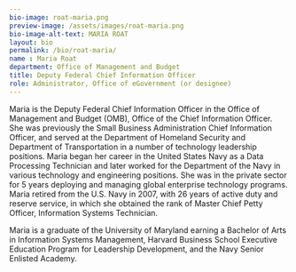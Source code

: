 ```yaml
---
bio-image: roat-maria.png
preview-image: /assets/images/roat-maria.png
bio-image-alt-text: MARIA ROAT
layout: bio
permalink: /bio/roat-maria/
name : Maria Roat
department: Office of Management and Budget
title: Deputy Federal Chief Information Officer
role: Administrator, Office of eGovernment (or designee)
---
```

Maria is the Deputy Federal Chief Information Officer in the Office of Management and Budget (OMB), Office of the Chief Information Officer.  She was previously the Small Business Administration Chief Information Officer, and served at the Department of Homeland Security and Department of Transportation in a number of technology leadership positions.  Maria began her career in the United States Navy as a Data Processing Technician and later worked for the Department of the Navy in various technology and engineering positions.  She was in the private sector for 5 years deploying and managing global enterprise technology programs.  Maria retired from the U.S. Navy in 2007, with 26 years of active duty and reserve service, in which she obtained the rank of Master Chief Petty Officer, Information Systems Technician. 

Maria is a graduate of the University of Maryland earning a Bachelor of Arts in Information Systems Management, Harvard Business School Executive Education Program for Leadership Development, and the Navy Senior Enlisted Academy.   
